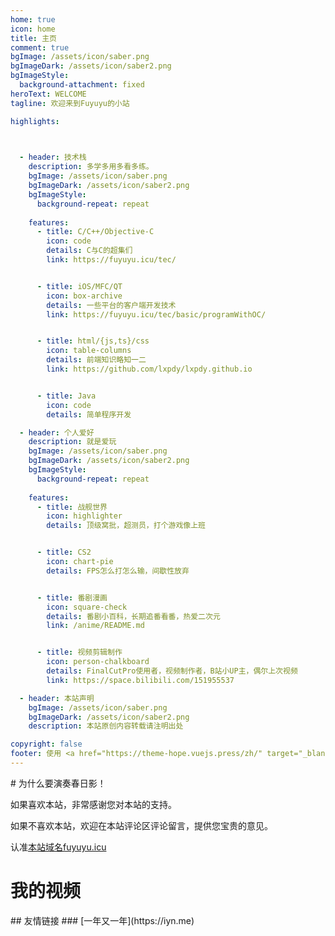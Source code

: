 ```yaml
---
home: true
icon: home
title: 主页
comment: true
bgImage: /assets/icon/saber.png
bgImageDark: /assets/icon/saber2.png
bgImageStyle:
  background-attachment: fixed
heroText: WELCOME
tagline: 欢迎来到Fuyuyu的小站

highlights:

      

  - header: 技术栈
    description: 多学多用多看多练。
    bgImage: /assets/icon/saber.png
    bgImageDark: /assets/icon/saber2.png
    bgImageStyle:
      background-repeat: repeat
      
    features:
      - title: C/C++/Objective-C
        icon: code
        details: C与C的超集们
        link: https://fuyuyu.icu/tec/


      - title: iOS/MFC/QT
        icon: box-archive
        details: 一些平台的客户端开发技术
        link: https://fuyuyu.icu/tec/basic/programWithOC/


      - title: html/{js,ts}/css
        icon: table-columns
        details: 前端知识略知一二
        link: https://github.com/lxpdy/lxpdy.github.io


      - title: Java
        icon: code
        details: 简单程序开发

  - header: 个人爱好
    description: 就是爱玩
    bgImage: /assets/icon/saber.png
    bgImageDark: /assets/icon/saber2.png
    bgImageStyle:
      background-repeat: repeat
      
    features:
      - title: 战舰世界
        icon: highlighter
        details: 顶级窝批，超测员，打个游戏像上班


      - title: CS2
        icon: chart-pie
        details: FPS怎么打怎么输，间歇性放弃


      - title: 番剧漫画
        icon: square-check
        details: 番剧小百科，长期追番看番，热爱二次元
        link: /anime/README.md


      - title: 视频剪辑制作
        icon: person-chalkboard
        details: FinalCutPro使用者，视频制作者，B站小UP主，偶尔上次视频
        link: https://space.bilibili.com/151955537

  - header: 本站声明
    bgImage: /assets/icon/saber.png
    bgImageDark: /assets/icon/saber2.png
    description: 本站原创内容转载请注明出处

copyright: false
footer: 使用 <a href="https://theme-hope.vuejs.press/zh/" target="_blank">VuePress Theme Hope</a> 主题 | MIT 协议, 版权所有 © 2019-present Mr.Hope 请在这个奇迹中 全心全力活下去
---
```

<AudioPlayer   title="春日影(live) - MyGO!!!!!" src="music.mp3" />
# 为什么要演奏春日影！

如果喜欢本站，非常感谢您对本站的支持。

如果不喜欢本站，欢迎在本站评论区评论留言，提供您宝贵的意见。

认准[本站域名fuyuyu.icu](https://fuyuyu.icu)
# 我的视频
<BiliBili bvid="BV1V3411S7rQ" />
## 友情链接
### [一年又一年](https://iyn.me)
